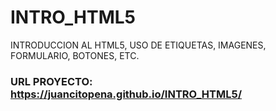 # INTRO_HTML5
INTRODUCCION AL HTML5, USO DE ETIQUETAS, IMAGENES, FORMULARIO, BOTONES, ETC.

### URL PROYECTO: https://juancitopena.github.io/INTRO_HTML5/
